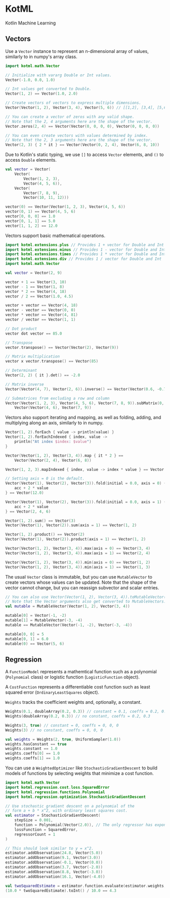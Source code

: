 # KotML
Kotlin Machine Learning

## Vectors

Use a `Vector` instance to represent an n-dimensional array of values, similarly to in numpy's array class.
```kotlin
import kotml.math.Vector

// Initialize with vararg Double or Int values.
Vector(-1.0, 0.0, 1.0)

// Int values get converted to Double.
Vector(1, 2) == Vector(1.0, 2.0)

// Create vectors of vectors to express multiple dimensions.
Vector(Vector(1, 2), Vector(3, 4), Vector(5, 6)) // [[1,2], [3,4], [5,6]]

// You can create a vector of zeros with any valid shape.
// Note that the 2, 4 arguments here are the shape of the vector.
Vector.zeros(2, 4) == Vector(Vector(0, 0, 0, 0), Vector(0, 0, 0, 0))

// You can even create vectors with values determined by index.
// Note that the 2, 3 arguments here are the shape of the vector.
Vector(2, 3) { 2 * it } == Vector(Vector(0, 2, 4), Vector(6, 8, 10))
```

Due to Kotlin's static typing, we use `[]` to access `Vector` elements, and `()` to access `Double` elements.
```kotlin
val vector = Vector(
    Vector(
        Vector(1, 2, 3),
        Vector(4, 5, 6)),
    Vector(
        Vector(7, 8, 9),
        Vector(10, 11, 12)))

vector(0) == Vector(Vector(1, 2, 3), Vector(4, 5, 6))
vector(0, 1) == Vector(4, 5, 6)
vector[0, 0, 0] == 1.0
vector[0, 1, 1] == 5.0
vector[1, 1, 2] == 12.0
```

Vectors support basic mathematical operations.
```kotlin
import kotml.extensions.plus // Provides 1 + vector for Double and Int
import kotml.extensions.minus // Provides 1 - vector for Double and Int
import kotml.extensions.times // Provides 1 * vector for Double and Int
import kotml.extensions.div // Provides 1 / vector for Double and Int
import kotml.math.Vector

val vector = Vector(2, 9)

vector + 1 == Vector(3, 10)
vector - 1 == Vector(1, 8)
vector * 2 == Vector(4, 18)
vector / 2 == Vector(1.0, 4.5)

vector + vector == Vector(4, 18)
vector - vector == Vector(0, 0)
vector * vector == Vector(4, 81)
vector / vector == Vector(1, 1)

// Dot product
vector dot vector == 85.0

// Transpose
vector.transpose() == Vector(Vector(2), Vector(9))

// Matrix multiplication
vector x vector.transpose() == Vector(85)

// Determinant
Vector(2, 2) { it }.det() == -2.0

// Matrix inverse
Vector(Vector(4, 7), Vector(2, 6)).inverse() == Vector(Vector(0.6, -0.7), Vector(-0.2, 0.4))

// Submatrices from excluding a row and column
Vector(Vector(1, 2, 3), Vector(4, 5, 6), Vector(7, 8, 9)).subMatrix(0, 1) ==
    Vector(Vector(4, 6), Vector(7, 9))
```

Vectors also support iterating and mapping, as well as folding, adding, and multiplying along an axis, similarly to in numpy.
```kotlin
Vector(1, 2).forEach { value -> println(value) }
Vector(1, 2).forEachIndexed { index, value ->
    println("At index $index: $value")
}

Vector(Vector(1, 2), Vector(3, 4)).map { it * 2 } ==
    Vector(Vector(2, 4), Vector(6, 8))

Vector(1, 2, 3).mapIndexed { index, value -> index * value } == Vector(0, 2, 6)

// Setting axis = 0 is the default.
Vector(Vector(1), Vector(2), Vector(3)).fold(initial = 0.0, axis = 0) { acc, value ->
    acc + 2 * value
} == Vector(12.0)

Vector(Vector(1), Vector(2), Vector(3)).fold(initial = 0.0, axis = 1) { acc, value ->
    acc + 2 * value
} == Vector(2, 4, 6)

Vector(1, 2).sum() == Vector(3)
Vector(Vector(1), Vector(2)).sum(axis = 1) == Vector(1, 2)

Vector(1, 2).product() == Vector(2)
Vector(Vector(1), Vector(2)).product(axis = 1) == Vector(1, 2)

Vector(Vector(1, 2), Vector(3, 4)).max(axis = 0) == Vector(3, 4)
Vector(Vector(1, 2), Vector(3, 4)).max(axis = 1) == Vector(2, 4)

Vector(Vector(1, 2), Vector(3, 4)).min(axis = 0) == Vector(1, 2)
Vector(Vector(1, 2), Vector(3, 4)).min(axis = 1) == Vector(1, 3)
```

The usual `Vector` class is immutable, but you can use `MutableVector` to create vectors whose values can be updated. Note that the shape of the vector cannot change, but you can reassign subvector and scalar entries.
```kotlin
// You can also use Vector(Vector(1, 2), Vector(3, 4)).toMutableVector().
// Note that the Vector arguments also get converted to MutableVectors.
val mutable = MutableVector(Vector(1, 2), Vector(3, 4))

mutable[0] = Vector(-1, -2)
mutable[1] = MutableVector(-3, -4)
mutable == MutableVector(Vector(-1, -2), Vector(-3, -4))

mutable[0, 0] = 5
mutable[0, 1] = 6.0
mutable(0) == Vector(5, 6)
```

## Regression

A `FunctionModel` represents a mathemtical function such as a polynomial (`Polynomial` class) or logistic function (`LogisticFunction` object).

A `CostFunction` represents a differentiable cost function such as least squared error (`OrdinaryLeastSquares` object).

`Weights` tracks the coefficient weights and, optionally, a constant.
```kotlin
Weights(0.1, doubleArray(0.2, 0.3)) // constant = 0.1, coeffs = 0.2, 0.3
Weights(doubleArray(0.2, 0.3)) // no constant, coeffs = 0.2, 0.3

Weights(3, true) // constant = 0, coeffs = 0, 0, 0
Weights(3) // no constant, coeffs = 0, 0, 0

val weights = Weights(2, true, UniformSampler(1.0))
weights.hasConstant == true
weights.constant == 1.0
weights.coeffs[0] == 1.0
weights.coeffs[1] == 1.0
```

You can use a `WeightedOptimizer` like `StochasticGradientDescent` to build models of functions by selecting weights that minimize a cost function.
```kotlin
import kotml.math.Vector
import kotml.regression.cost.loss.SquaredError
import kotml.regression.functions.Polynomial
import kotml.regression.optimization.StochasticGradientDescent

// Use stochastic gradient descent on a polynomial of the
// form a + b * x^2, with ordinary least squares cost.
val estimator = StochasticGradientDescent(
    stepSize = 0.001,
    function = Polynomial(Vector(2.0)), // The only regressor has exponent = 2.
    lossFunction = SquaredError,
    regressorCount = 1
)

// This should look similar to y = x^2.
estimator.addObservation(24.8, Vector(5.0))
estimator.addObservation(9.1, Vector(3.0))
estimator.addObservation(-0.1, Vector(0.0))
estimator.addObservation(3.7, Vector(-2.0))
estimator.addObservation(8.8, Vector(-3.0))
estimator.addObservation(16.1, Vector(-4.0))

val twoSquaredEstimate = estimator.function.evaluate(estimator.weights, Vector(2.0))
(10.0 * twoSquaredEstimate).toInt() / 10.0 == 4.3
```
